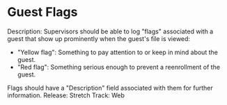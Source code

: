 # Guest Flags

Description: Supervisors should be able to log "flags" associated with a guest that show up prominently when the guest's file is viewed:

- "Yellow flag": Something to pay attention to or keep in mind about the guest.
- "Red flag": Something serious enough to prevent a reenrollment of the guest.

Flags should have a "Description" field associated with them for further information.
Release: Stretch
Track: Web
